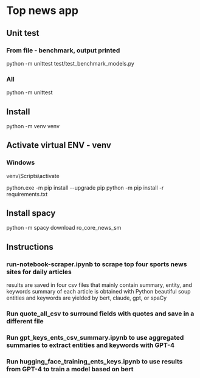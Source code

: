 # Top news app

## Unit test
### From file - benchmark, output printed
python -m unittest test/test_benchmark_models.py
### All
python -m unittest

## Install
python -m venv venv

## Activate virtual ENV - venv
### Windows
venv\Scripts\activate

python.exe -m pip install --upgrade pip
python -m pip install -r requirements.txt

## Install spacy
python -m spacy download ro_core_news_sm

## Instructions

### run-notebook-scraper.ipynb to scrape top four sports news sites for daily articles
results are saved in four csv files that mainly contain summary, entity, and keywords
summary of each article is obtained with Python beautiful soup
entities and keywords are yielded by bert, claude, gpt, or spaCy

### Run quote_all_csv to surround fields with quotes and save in a different file

### Run gpt_keys_ents_csv_summary.ipynb to use aggregated summaries to extract entities and keywords with GPT-4

### Run hugging_face_training_ents_keys.ipynb to use results from GPT-4 to train a model based on bert